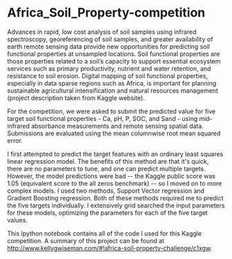 Africa_Soil_Property-competition
================================

Advances in rapid, low cost analysis of soil samples using infrared spectroscopy, georeferencing of soil samples, and greater availability of earth remote sensing data provide new opportunities for predicting soil functional properties at unsampled locations. Soil functional properties are those properties related to a soil’s capacity to support essential ecosystem services such as primary productivity, nutrient and water retention, and resistance to soil erosion. Digital mapping of soil functional properties, especially in data sparse regions such as Africa, is important for planning sustainable agricultural intensification and natural resources management (project description taken from Kaggle website).

For the competition, we were asked to submit the predicted value for five target soil functional properties - Ca, pH, P, SOC, and Sand - using mid-infrared absorbance measurements and remote sensing spatial data. Submissions are evaluated using the mean columnwise root mean squared error.

I first attempted to predict the target features with an ordinary least squares linear regression model. The benefits of this method are that it's quick, there are no parameters to tune, and one can predict multiple targets. However, the model predictions were bad -- the Kaggle public score was 1.05 (equivalent score to the all zeros benchmark) -- so I moved on to more complex models. I used two methods, Support Vector regression and Gradient Boosting regression. Both of these methods required me to predict the five targets individually. I extensively grid searched the input parameters for these models, optimizing the parameters for each of the five target values.

This Ipython notebook contains all of the code I used for this Kaggle competition. A summary of this project can be found at http://www.kellygwiseman.com/#!africa-soil-property-challenge/c1xgw.